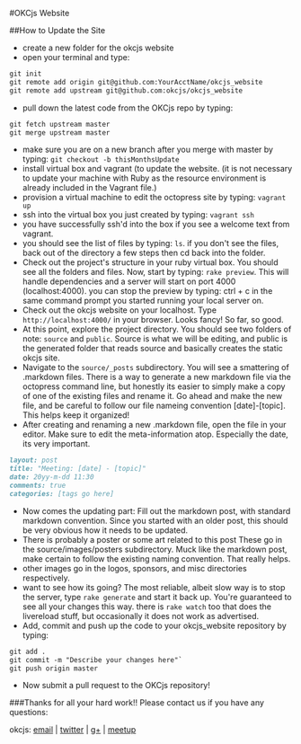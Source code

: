 #OKCjs Website

##How to Update the Site
* create a new folder for the okcjs website
* open your terminal and type:
```markdown
git init
git remote add origin git@github.com:YourAcctName/okcjs_website
git remote add upstream git@github.com:okcjs/okcjs_website
```
* pull down the latest code from the OKCjs repo by typing:
```markdown
git fetch upstream master
git merge upstream master
```
* make sure you are on a new branch after you merge with master by typing: ``git checkout -b thisMonthsUpdate``
* install virtual box and vagrant (to update the website. (it is not necessary to update your machine with Ruby as the resource environment is already included in the Vagrant file.)
* provision a virtual machine to edit the octopress site by typing: ``vagrant up``
* ssh into the virtual box you just created by typing: ``vagrant ssh``
* you have successfully ssh'd into the box if you see a welcome text from vagrant.
* you should see the list of files by typing: ``ls``. if you don't see the files, back out of the directory a few steps then cd back into the folder.
* Check out the project's structure in your ruby virtual box. You should see all the folders and files. Now, start by typing: ``rake preview``. This will handle dependencies and a server will start on port 4000 (localhost:4000). you can stop the preview by typing: ctrl + c in the same command prompt you started running your local server on.
* Check out the okcjs website on your localhost. Type ``http://localhost:4000/`` in your browser. Looks fancy! So far, so good.
* At this point, explore the project directory. You should see two folders of note: ``source`` and ``public``. Source is what we will be editing, and public is the generated folder that reads source and basically creates the static okcjs site.
* Navigate to the ``source/_posts`` subdirectory. You will see a smattering of .markdown files. There is a way to generate a new markdown file via the octopress command line, but honestly its easier to simply make a copy of one of the existing files and rename it. Go ahead and make the new file, and be careful to follow our file nameing convention [date]-[topic]. This helps keep it organized!
* After creating and renaming a new .markdown file, open the file in your editor. Make sure to edit the meta-information atop. Especially the date, its very important.
```markdown
layout: post
title: "Meeting: [date] - [topic]"
date: 20yy-m-dd 11:30
comments: true
categories: [tags go here]
```

* Now comes the updating part: Fill out the markdown post, with standard markdown convention. Since you started with an older post, this should be very obvious how it needs to be updated.
* There is probably a poster or some art related to this post  These go in the source/images/posters subdirectory. Muck like the markdown post, make certain to follow the existing naming convention. That really helps.
* other images go in the logos, sponsors, and misc directories respectively.
* want to see how its going? The most reliable, albeit slow way is to stop the server, type ``rake generate`` and start it back up. You're guaranteed to see all your changes this way. there is ``rake watch`` too that does the livereload stuff, but occasionally it does not work as advertised.
* Add, commit and push up the code to your okcjs_website repository by typing:
```markdown
git add .
git commit -m "Describe your changes here"`
git push origin master
```
* Now submit a pull request to the OKCjs repository!

###Thanks for all your hard work!!
Please contact us if you have any questions:

okcjs: [email](mailto:oklahomacityjavascript@gmail.com) | [twitter](http://twitter.com/okcjs) | [g+](https://plus.google.com/u/0/communities/102906286461208419599) | [meetup](http://www.meetup.com/OKC-js)
